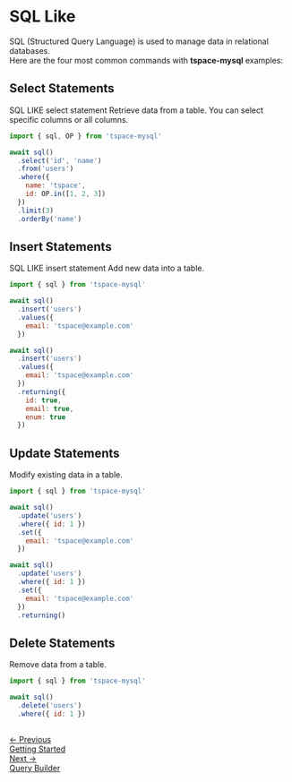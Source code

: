 # SQL Like
SQL (Structured Query Language) is used to manage data in relational databases.  
Here are the four most common commands with **tspace-mysql** examples:

## Select Statements
SQL LIKE select statement Retrieve data from a table. You can select specific columns or all columns.

```js
import { sql, OP } from 'tspace-mysql'

await sql()
  .select('id', 'name')
  .from('users')
  .where({
    name: 'tspace',
    id: OP.in([1, 2, 3])
  })
  .limit(3)
  .orderBy('name')

```

## Insert Statements
SQL LIKE insert statement Add new data into a table.

```js
import { sql } from 'tspace-mysql'

await sql()
  .insert('users')
  .values({
    email: 'tspace@example.com'
  })

await sql()
  .insert('users')
  .values({
    email: 'tspace@example.com'
  })
  .returning({
    id: true,
    email: true,
    enum: true
  })
```

## Update Statements

Modify existing data in a table.

```js
import { sql } from 'tspace-mysql'

await sql()
  .update('users')
  .where({ id: 1 })
  .set({
    email: 'tspace@example.com'
  })

await sql()
  .update('users')
  .where({ id: 1 })
  .set({
    email: 'tspace@example.com'
  })
  .returning()

```

## Delete Statements

Remove data from a table.

```js
import { sql } from 'tspace-mysql'

await sql()
  .delete('users')
  .where({ id: 1 })
  
```
<div class="page-nav-cards">
    <a href="#" class="prev-card">
      <div class="nav-label"> 
          <span class="page-nav-arrow">←</span> 
          Previous
      </div>
      <div class="nav-title"> Getting Started</div>
    </a>

  <a href="#/query-builder" class="next-card">
    <div class="nav-label">
        Next
        <span class="page-nav-arrow">→</span>
    </div>
    <div class="nav-title">Query Builder</div>
  </a>
</div>